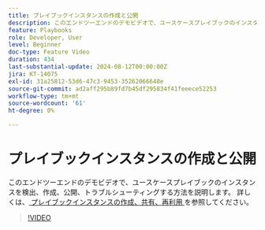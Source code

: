 ```yaml
---
title: プレイブックインスタンスの作成と公開
description: このエンドツーエンドのデモビデオで、ユースケースプレイブックのインスタンスを検出、作成、公開、トラブルシューティングする方法を説明します。
feature: Playbooks
role: Developer, User
level: Beginner
doc-type: Feature Video
duration: 434
last-substantial-update: 2024-08-12T00:00:00Z
jira: KT-14075
exl-id: 31a25812-53d6-47c3-9453-35262066648e
source-git-commit: ad2aff295b89fd7b45df295834f41feeece52253
workflow-type: tm+mt
source-wordcount: '61'
ht-degree: 0%

---
```


# プレイブックインスタンスの作成と公開

このエンドツーエンドのデモビデオで、ユースケースプレイブックのインスタンスを検出、作成、公開、トラブルシューティングする方法を説明します。 詳しくは、[ プレイブックインスタンスの作成、共有、再利用 ](https://experienceleague.adobe.com/docs/experience-platform/use-case-playbooks/playbooks/create-share-reuse.html) を参照してください。

>[!VIDEO](https://video.tv.adobe.com/v/3427058/?learn=on)
